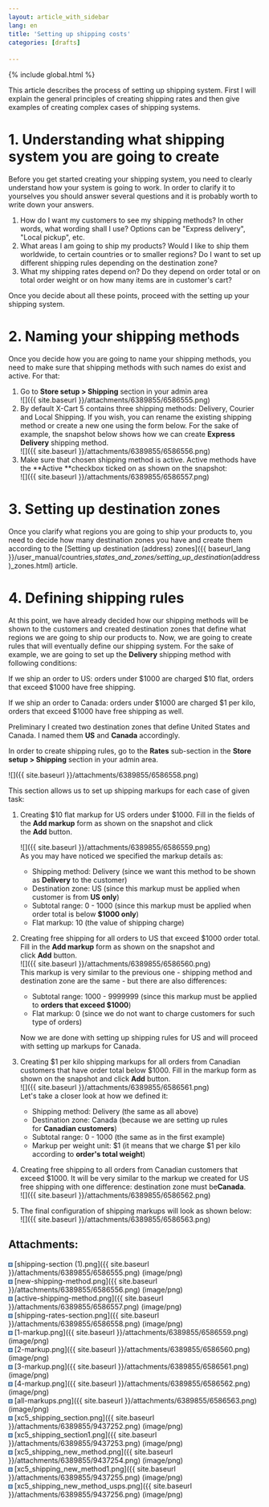 ```yaml
---
layout: article_with_sidebar
lang: en
title: 'Setting up shipping costs'
categories: [drafts]

---
```


{% include global.html %}

This article describes the process of setting up shipping system. First I will explain the general principles of creating shipping rates and then give examples of creating complex cases of shipping systems.

# 1\. Understanding what shipping system you are going to create

Before you get started creating your shipping system, you need to clearly understand how your system is going to work. In order to clarify it to yourselves you should answer several questions and it is probably worth to write down your answers.

1.  How do I want my customers to see my shipping methods? In other words, what wording shall I use? Options can be "Express delivery", "Local pickup", etc.
2.  What areas I am going to ship my products? Would I like to ship them worldwide, to certain countries or to smaller regions? Do I want to set up different shipping rules depending on the destination zone?
3.  What my shipping rates depend on? Do they depend on order total or on total order weight or on how many items are in customer's cart?

Once you decide about all these points, proceed with the setting up your shipping system.

# 2\. Naming your shipping methods

Once you decide how you are going to name your shipping methods, you need to make sure that shipping methods with such names do exist and active. For that:

1.  Go to **Store setup > Shipping** section in your admin area  
    ![]({{ site.baseurl }}/attachments/6389855/6586555.png)
2.  By default X-Cart 5 contains three shipping methods: Delivery, Courier and Local Shipping. If you wish, you can rename the existing shipping method or create a new one using the form below. For the sake of example, the snapshot below shows how we can create **Express Delivery** shipping method.  
    ![]({{ site.baseurl }}/attachments/6389855/6586556.png)
3.  Make sure that chosen shipping method is active. Active methods have the **Active **checkbox ticked on as shown on the snapshot:  
    ![]({{ site.baseurl }}/attachments/6389855/6586557.png)

# 3\. Setting up destination zones

Once you clarify what regions you are going to ship your products to, you need to decide how many destination zones you have and create them according to the [Setting up destination (address) zones]({{ baseurl_lang }}/user_manual/countries,_states_and_zones/setting_up_destination_(address)_zones.html) article.

# 4\. Defining shipping rules

At this point, we have already decided how our shipping methods will be shown to the customers and created destination zones that define what regions we are going to ship our products to. Now, we are going to create rules that will eventually define our shipping system. For the sake of example, we are going to set up the **Delivery** shipping method with following conditions:

If we ship an order to US: orders under $1000 are charged $10 flat, orders that exceed $1000 have free shipping.

If we ship an order to Canada: orders under $1000 are charged $1 per kilo, orders that exceed $1000 have free shipping as well.

Preliminary I created two destination zones that define United States and Canada. I named them **US** and **Canada** accordingly.

In order to create shipping rules, go to the **Rates** sub-section in the **Store setup > Shipping** section in your admin area.

![]({{ site.baseurl }}/attachments/6389855/6586558.png)

This section allows us to set up shipping markups for each case of given task:

1.  Creating $10 flat markup for US orders under $1000\. Fill in the fields of the **Add markup** form as shown on the snapshot and click the **Add** button.  

    ![]({{ site.baseurl }}/attachments/6389855/6586559.png)  
    As you may have noticed we specified the markup details as:  
    - Shipping method: Delivery (since we want this method to be shown as **Delivery** to the customer)  
    - Destination zone: US (since this markup must be applied when customer is from **US only**)  
    - Subtotal range: 0 - 1000 (since this markup must be applied when order total is below **$1000 only**)  
    - Flat markup: 10 (the value of shipping charge)
2.  Creating free shipping for all orders to US that exceed $1000 order total. Fill in the **Add markup** form as shown on the snapshot and click **Add** button.  
    ![]({{ site.baseurl }}/attachments/6389855/6586560.png)  
    This markup is very similar to the previous one - shipping method and destination zone are the same - but there are also differences:  
    - Subtotal range: 1000 - 9999999 (since this markup must be applied to **orders that exceed $1000**)  
    - Flat markup: 0 (since we do not want to charge customers for such type of orders)  

    Now we are done with setting up shipping rules for US and will proceed with setting up markups for Canada.
3.  Creating $1 per kilo shipping markups for all orders from Canadian customers that have order total below $1000\. Fill in the markup form as shown on the snapshot and click **Add** button.  
    ![]({{ site.baseurl }}/attachments/6389855/6586561.png)  
    Let's take a closer look at how we defined it:  
    - Shipping method: Delivery (the same as all above)  
    - Destination zone: Canada (because we are setting up rules for **Canadian customers**)  
    - Subtotal range: 0 - 1000 (the same as in the first example)  
    - Markup per weight unit: $1 (it means that we charge $1 per kilo according to **order's total weight**)
4.  Creating free shipping to all orders from Canadian customers that exceed $1000\. It will be very similar to the markup we created for US free shipping with one difference: destination zone must be**Canada**.  
    ![]({{ site.baseurl }}/attachments/6389855/6586562.png)
5.  The final configuration of shipping markups will look as shown below:  
    ![]({{ site.baseurl }}/attachments/6389855/6586563.png)

## Attachments:

![](images/icons/bullet_blue.gif) [shipping-section (1).png]({{ site.baseurl }}/attachments/6389855/6586555.png) (image/png)  
![](images/icons/bullet_blue.gif) [new-shipping-method.png]({{ site.baseurl }}/attachments/6389855/6586556.png) (image/png)  
![](images/icons/bullet_blue.gif) [active-shipping-method.png]({{ site.baseurl }}/attachments/6389855/6586557.png) (image/png)  
![](images/icons/bullet_blue.gif) [shipping-rates-section.png]({{ site.baseurl }}/attachments/6389855/6586558.png) (image/png)  
![](images/icons/bullet_blue.gif) [1-markup.png]({{ site.baseurl }}/attachments/6389855/6586559.png) (image/png)  
![](images/icons/bullet_blue.gif) [2-markup.png]({{ site.baseurl }}/attachments/6389855/6586560.png) (image/png)  
![](images/icons/bullet_blue.gif) [3-markup.png]({{ site.baseurl }}/attachments/6389855/6586561.png) (image/png)  
![](images/icons/bullet_blue.gif) [4-markup.png]({{ site.baseurl }}/attachments/6389855/6586562.png) (image/png)  
![](images/icons/bullet_blue.gif) [all-markups.png]({{ site.baseurl }}/attachments/6389855/6586563.png) (image/png)  
![](images/icons/bullet_blue.gif) [xc5_shipping_section.png]({{ site.baseurl }}/attachments/6389855/9437252.png) (image/png)  
![](images/icons/bullet_blue.gif) [xc5_shipping_section1.png]({{ site.baseurl }}/attachments/6389855/9437253.png) (image/png)  
![](images/icons/bullet_blue.gif) [xc5_shipping_new_method.png]({{ site.baseurl }}/attachments/6389855/9437254.png) (image/png)  
![](images/icons/bullet_blue.gif) [xc5_shipping_new_method1.png]({{ site.baseurl }}/attachments/6389855/9437255.png) (image/png)  
![](images/icons/bullet_blue.gif) [xc5_shipping_new_method_usps.png]({{ site.baseurl }}/attachments/6389855/9437256.png) (image/png)